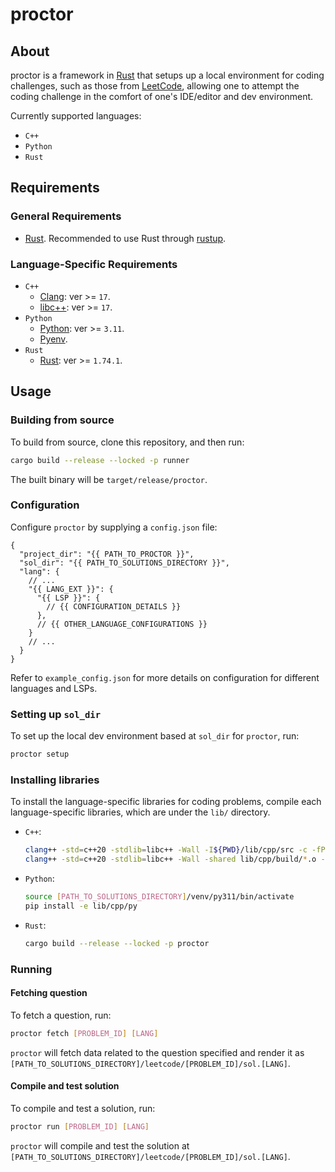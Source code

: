 # proctor

## About
proctor is a framework in [Rust](https://www.rust-lang.org/) that setups up a local environment for coding challenges, such as those from [LeetCode](https://leetcode.com), allowing one to attempt the coding challenge in the comfort of one's IDE/editor and dev environment.

Currently supported languages:
* `C++`
* `Python`
* `Rust`

## Requirements
### General Requirements
* [Rust](https://www.rust-lang.org/). Recommended to use Rust through [rustup](https://rustup.rs/).

### Language-Specific Requirements
* `C++`
    * [Clang](https://clang.llvm.org/): ver >= `17`.
    * [libc++](https://libcxx.llvm.org/): ver >= `17`.
* `Python`
    * [Python](https://www.python.org/): ver >= `3.11`.
    * [Pyenv](https://github.com/pyenv/pyenv).
* `Rust`
    * [Rust](https://www.rust-lang.org/): ver >= `1.74.1`.

## Usage
### Building from source
To build from source, clone this repository, and then run:
```sh
cargo build --release --locked -p runner
```
The built binary will be `target/release/proctor`.

### Configuration
Configure `proctor` by supplying a `config.json` file:
```
{
  "project_dir": "{{ PATH_TO_PROCTOR }}",
  "sol_dir": "{{ PATH_TO_SOLUTIONS_DIRECTORY }}",
  "lang": {
    // ...
    "{{ LANG_EXT }}": {
      "{{ LSP }}": {
        // {{ CONFIGURATION_DETAILS }}
      },
      // {{ OTHER_LANGUAGE_CONFIGURATIONS }}
    }
    // ...
  }
}
```
Refer to `example_config.json` for more details on configuration for different languages and LSPs.

### Setting up `sol_dir`
To set up the local dev environment based at `sol_dir` for `proctor`, run:
```sh
proctor setup
```

### Installing libraries
To install the language-specific libraries for coding problems, compile each language-specific libraries, which are under the `lib/` directory.
* `C++`:
    ```sh
    clang++ -std=c++20 -stdlib=libc++ -Wall -I${PWD}/lib/cpp/src -c -fPIC lib/cpp/src/[PROBLEM_SOURCE]/[DATA_STRUCTURE].cpp -o lib/cpp/build/[PROBLEM_SOURCE]_[DATA_STRUCTURE].o
    clang++ -std=c++20 -stdlib=libc++ -Wall -shared lib/cpp/build/*.o -o lib/cpp/build/libproctor.so
    ```
* `Python`:
    ```sh
    source [PATH_TO_SOLUTIONS_DIRECTORY]/venv/py311/bin/activate
    pip install -e lib/cpp/py
    ```
* `Rust`:
    ```sh
    cargo build --release --locked -p proctor
    ```

### Running
#### Fetching question
To fetch a question, run:
```sh
proctor fetch [PROBLEM_ID] [LANG]
```
`proctor` will fetch data related to the question specified and render it as `[PATH_TO_SOLUTIONS_DIRECTORY]/leetcode/[PROBLEM_ID]/sol.[LANG]`.

#### Compile and test solution
To compile and test a solution, run:
```sh
proctor run [PROBLEM_ID] [LANG]
```
`proctor` will compile and test the solution at `[PATH_TO_SOLUTIONS_DIRECTORY]/leetcode/[PROBLEM_ID]/sol.[LANG]`.
